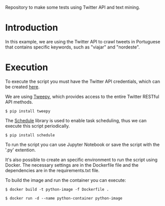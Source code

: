 Repository to make some tests using Twitter API and text mining.

# Introduction

In this example, we are using the Twitter API to crawl tweets in Portuguese that contains specific keywords, such as "viajar" and "nordeste". 

# Execution

To execute the script you must have the Twitter API credentials, which can be created [here](https://developer.twitter.com/).

We are using [Tweepy](https://www.tweepy.org/), which provides access to the entire Twitter RESTful API methods.

`$ pip install tweepy`

The [Schedule](https://schedule.readthedocs.io/en/stable/) library is used to enable task scheduling, thus we can execute this script periodically. 

`$ pip install schedule`

To run the script you can use Jupyter Notebook or save the script with the '.py' extention.

It's also possible to create an specific environment to run the script using Docker. The necessary settings are in the Dockerfile file and the dependencies are in the requirements.txt file.

To build the image and run the container you can execute:

`$ docker build -t python-image -f Dockerfile .`

`$ docker run -d --name python-container python-image`









